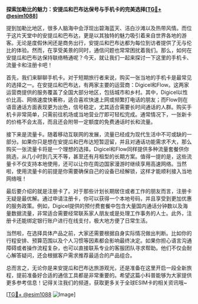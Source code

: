 **探索加勒比的魅力：安提瓜和巴布达保号与手机卡的完美选择[[TG💪+ @esim1088](https://t.me/s/esim1088)]**

提到加勒比地区，很多人脑海中会浮现出碧海蓝天、洁白沙滩以及热带风情。而位于这片天堂中的安提瓜和巴布达，更是以其独特的魅力吸引着来自世界各地的游客。无论是度假休闲还是商务出行，安提瓜和巴布达都为每位到访者提供了无与伦比的体验。然而，在享受美景的同时，通信问题也常常困扰着我们。那么，如何在安提瓜和巴布达保持联络畅通呢？今天，就让我们一起来探讨一下这里的手机卡、流量卡和注册卡吧！

首先，我们来聊聊手机卡。对于短期旅行者来说，购买一张当地的手机卡是最常见的选择之一。在安提瓜和巴布达，有两家主要的运营商：Digicel和Flow。这两家运营商提供的服务覆盖了全国大部分地区，包括城市和乡村。其中，Digicel以性价比高、网络速度快著称，适合喜欢快速上网或频繁打电话的朋友；而Flow则在语音通话方面表现更为出色，信号稳定，尤其适合需要长时间通话的人群。购买手机卡非常简单，只需前往机场或当地营业厅即可轻松完成。通常情况下，一张新卡的价格不会太高，而且还会附带一定额度的免费通话时长和流量。

接下来是流量卡。随着移动互联网的发展，流量已经成为现代生活中不可或缺的一部分。如果你只是想在安提瓜和巴布达短暂逗留，并且对通话功能需求不大，那么购买一张流量卡将是一个理想的选择。Digicel和Flow同样提供多种流量套餐供你挑选，从几小时到几天不等，甚至还有月租型的长期方案。值得一提的是，这些流量卡不仅支持本地使用，还可以让你在周边国家漫游时继续享用高速网络。当然啦，使用流量卡的前提是你需要确保自己的设备已经解锁，这样才能顺利接入当地网络哦！

最后要介绍的就是注册卡了。对于那些计划长期居住或者工作的朋友而言，注册卡无疑是最优解。通过申请注册卡，你可以获得一个本地号码，并且享受到更加优惠的服务政策。例如，Digicel提供的预付费套餐中包含大量国内通话分钟数以及海量数据流量，非常适合需要经常联系家人朋友或是处理工作事务的人士。此外，注册卡还能绑定银行账户进行在线支付，极大地方便了日常生活。

当然啦，在选择具体产品之前，大家还需要根据自身实际情况做出判断。比如你的行程安排、预算范围以及个人习惯等因素都会影响最终决定。如果你担心语言沟通障碍或者操作流程复杂，也可以直接联系专业的客服团队寻求帮助。他们不仅会耐心解答疑问，还会根据客户需求推荐最适合的产品组合。

总而言之，无论你是来安提瓜和巴布达旅游观光，还是准备在这里开启一段全新旅程，提前准备好合适的通信工具都是非常重要的。希望这篇小科普能够为大家提供更多参考信息！记得关注我们的频道，获取更多关于全球ESIM卡的相关资讯哦~

[[TG💪+ @esim1088](https://t.me/s/esim1088) ![Image](https://i.postimg.cc/4NQfJmqS/Snipaste-2025-05-13-00-14-12.png)]